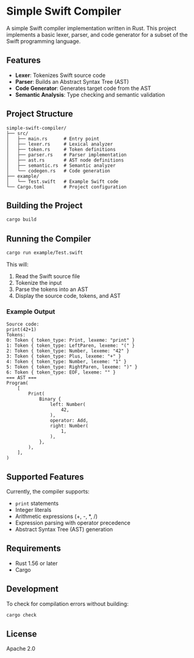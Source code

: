 # Simple Swift Compiler

A simple Swift compiler implementation written in Rust. This project implements a basic lexer, parser, and code generator for a subset of the Swift programming language.

## Features

- **Lexer**: Tokenizes Swift source code
- **Parser**: Builds an Abstract Syntax Tree (AST)
- **Code Generator**: Generates target code from the AST
- **Semantic Analysis**: Type checking and semantic validation

## Project Structure

```
simple-swift-compiler/
├── src/
│   ├── main.rs      # Entry point
│   ├── lexer.rs     # Lexical analyzer
│   ├── token.rs     # Token definitions
│   ├── parser.rs    # Parser implementation
│   ├── ast.rs       # AST node definitions
│   ├── semantic.rs  # Semantic analyzer
│   └── codegen.rs   # Code generation
├── example/
│   └── Test.swift   # Example Swift code
└── Cargo.toml       # Project configuration
```

## Building the Project

```bash
cargo build
```

## Running the Compiler

```bash
cargo run example/Test.swift
```

This will:
1. Read the Swift source file
2. Tokenize the input
3. Parse the tokens into an AST
4. Display the source code, tokens, and AST

### Example Output

```
Source code:
print(42+1)
Tokens:
0: Token { token_type: Print, lexeme: "print" }
1: Token { token_type: LeftParen, lexeme: "(" }
2: Token { token_type: Number, lexeme: "42" }
3: Token { token_type: Plus, lexeme: "+" }
4: Token { token_type: Number, lexeme: "1" }
5: Token { token_type: RightParen, lexeme: ")" }
6: Token { token_type: EOF, lexeme: "" }
=== AST ===
Program(
    [
        Print(
            Binary {
                left: Number(
                    42,
                ),
                operator: Add,
                right: Number(
                    1,
                ),
            },
        ),
    ],
)
```

## Supported Features

Currently, the compiler supports:
- `print` statements
- Integer literals
- Arithmetic expressions (+, -, *, /)
- Expression parsing with operator precedence
- Abstract Syntax Tree (AST) generation

## Requirements

- Rust 1.56 or later
- Cargo

## Development

To check for compilation errors without building:

```bash
cargo check
```

## License

Apache 2.0